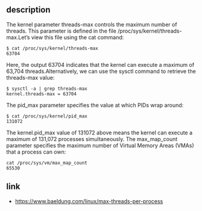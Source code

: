 ## description
The kernel parameter threads-max controls the maximum number of threads. This parameter is defined in the file /proc/sys/kernel/threads-max.Let’s view this file using the cat command:
```
$ cat /proc/sys/kernel/threads-max
63704
```
Here, the output 63704 indicates that the kernel can execute a maximum of 63,704 threads.Alternatively, we can use the sysctl command to retrieve the threads-max value:
```
$ sysctl -a | grep threads-max
kernel.threads-max = 63704
```
The pid_max parameter specifies the value at which PIDs wrap around:
```
$ cat /proc/sys/kernel/pid_max 
131072
```
The kernel.pid_max value of 131072 above means the kernel can execute a maximum of 131,072 processes simultaneously. The max_map_count parameter specifies the maximum number of Virtual Memory Areas (VMAs) that a process can own:
```
cat /proc/sys/vm/max_map_count
65530
```

## link
- https://www.baeldung.com/linux/max-threads-per-process

